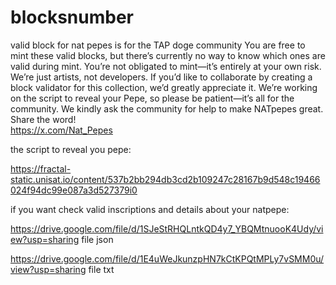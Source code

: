 # blocksnumber
valid block for nat pepes
is for the TAP doge community
You are free to mint these valid blocks, but there’s currently no way to know which ones are valid during mint. You’re not obligated to mint—it’s entirely at your own risk. We’re just artists, not developers. If you’d like to collaborate by creating a block validator for this collection, we’d greatly appreciate it. We’re working on the script to reveal your Pepe, so please be patient—it’s all for the community. We kindly ask the community for help to make NATpepes great. Share the word!  
https://x.com/Nat_Pepes

the script to reveal you pepe:

https://fractal-static.unisat.io/content/537b2bb294db3cd2b109247c28167b9d548c19466024f94dc99e087a3d527379i0


if you want check valid inscriptions and details about your natpepe:

https://drive.google.com/file/d/1SJeStRHQLntkQD4y7_YBQMtnuooK4Udy/view?usp=sharing   file json

https://drive.google.com/file/d/1E4uWeJkunzpHN7kCtKPQtMPLy7vSMM0u/view?usp=sharing  file txt
